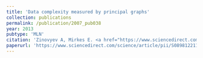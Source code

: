 ```yaml
---
title: 'Data complexity measured by principal graphs'
collection: publications
permalink: /publication/2007_pub038
year: 2013
pubtype: 'MLN'
citation: 'Zinovyev A, Mirkes E. <a href="https://www.sciencedirect.com/science/article/pii/S0898122112007055">Data complexity measured by principal graphs</a>. 2013. <i>Computers and Mathematics with Applications</i> 65:1471-1482'
paperurl: 'https://www.sciencedirect.com/science/article/pii/S0898122112007055'
---
```

